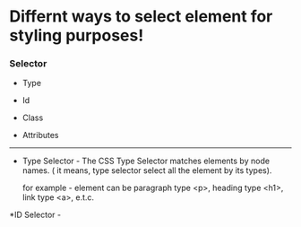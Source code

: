# Differnt ways to select element for styling purposes!
<h3> Selector </h3>

*   Type

*   Id 

*   Class

*   Attributes

<hr>

*  Type Selector - The CSS Type Selector matches elements by node names. ( it means, type selector select all the element by its types).

    <p>for example - element can be paragraph type &lt;p&gt;, heading type &lt;h1&gt;, link type &lt;a&gt;, e.t.c. </p>
    
    
*ID Selector - 
